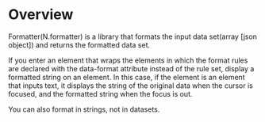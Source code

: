 Overview
===

Formatter(N.formatter) is a library that formats the input data set(array [json object]) and returns the formatted data set.

<p class="alert">If you enter an element that wraps the elements in which the format rules are declared with the data-format attribute instead of the rule set, display a formatted string on an element. 
In this case, if the element is an element that inputs text, it displays the string of the original data when the cursor is focused, and the formatted string when the focus is out.</p>
<p class="alert">You can also format in strings, not in datasets.</p>